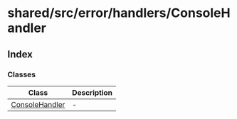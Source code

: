 # shared/src/error/handlers/ConsoleHandler

## Index

### Classes

| Class | Description |
| ------ | ------ |
| [ConsoleHandler](classes/ConsoleHandler.md) | - |
